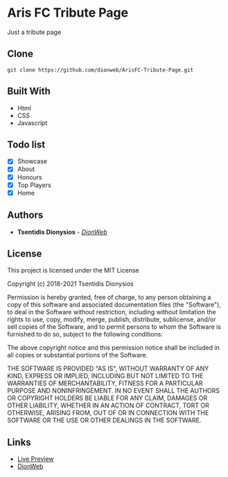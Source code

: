# Aris FC Tribute Page

Just a tribute page

## Clone

```
git clone https://github.com/dionweb/ArisFC-Tribute-Page.git
```

## Built With

-  Html
-  CSS
-  Javascript

## Todo list

-  [x] Showcase
-  [x] About
-  [x] Honours
-  [x] Top Players
-  [x] Home

## Authors

-  **Tsentidis Dionysios** - _[DionWeb](https://dionweb.me/)_

## License

This project is licensed under the MIT License

Copyright (c) 2018-2021 Tsentidis Dionysios

Permission is hereby granted, free of charge, to any person obtaining a copy of this software and associated documentation files (the "Software"), to deal in the Software without restriction, including without limitation the rights to use, copy, modify, merge, publish, distribute, sublicense, and/or sell copies of the Software, and to permit persons to whom the Software is furnished to do so, subject to the following conditions:

The above copyright notice and this permission notice shall be included in all copies or substantial portions of the Software.

THE SOFTWARE IS PROVIDED "AS IS", WITHOUT WARRANTY OF ANY KIND, EXPRESS OR IMPLIED, INCLUDING BUT NOT LIMITED TO THE WARRANTIES OF MERCHANTABILITY, FITNESS FOR A PARTICULAR PURPOSE AND NONINFRINGEMENT. IN NO EVENT SHALL THE AUTHORS OR COPYRIGHT HOLDERS BE LIABLE FOR ANY CLAIM, DAMAGES OR OTHER LIABILITY, WHETHER IN AN ACTION OF CONTRACT, TORT OR OTHERWISE, ARISING FROM, OUT OF OR IN CONNECTION WITH THE SOFTWARE OR THE USE OR OTHER DEALINGS IN THE SOFTWARE.

## Links

-  [Live Preview](https://dionweb.github.io/ArisFC-Tribute-Page/)
-  [DionWeb](https://dionweb.me/)
